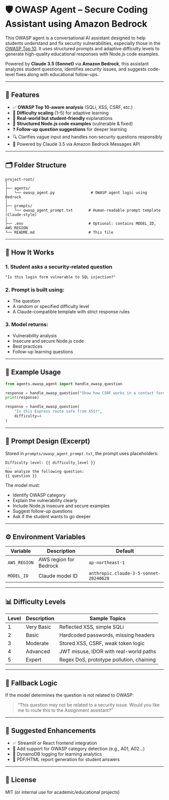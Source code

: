
# 🛡️ OWASP Agent – Secure Coding Assistant using Amazon Bedrock

This OWASP agent is a conversational AI assistant designed to help students understand and fix security vulnerabilities, especially those in the [OWASP Top 10](https://owasp.org/www-project-top-ten/). It uses structured prompts and adaptive difficulty levels to generate high-quality educational responses with Node.js code examples.

Powered by **Claude 3.5 (Sonnet)** via **Amazon Bedrock**, this assistant analyzes student questions, identifies security issues, and suggests code-level fixes along with educational follow-ups.

---

## 📌 Features

- ✅ **OWASP Top 10-aware analysis** (SQLi, XSS, CSRF, etc.)
- 🎯 **Difficulty scaling** (1–5) for adaptive learning
- 🧠 **Real-world but student-friendly** explanations
- 📜 **Structured Node.js code examples** (vulnerable & fixed)
- ❓ **Follow-up question suggestions** for deeper learning
- 🔍 Clarifies vague input and handles non-security questions responsibly
- 🤖 Powered by Claude 3.5 via Amazon Bedrock Messages API

---

## 🗂️ Folder Structure

```
project-root/
│
├── agents/
│   └── owasp_agent.py                # OWASP agent logic using Bedrock
│
├── prompts/
│   └── owasp_agent_prompt.txt       # Human-readable prompt template (Claude-style)
│
├── .env                             # Optional: contains MODEL_ID, AWS_REGION
└── README.md                        # This file
```

---

## 🚀 How It Works

### 1. Student asks a security-related question

```text
"Is this login form vulnerable to SQL injection?"
```

### 2. Prompt is built using:

- The question
- A random or specified difficulty level
- A Claude-compatible template with strict response rules

### 3. Model returns:

- Vulnerability analysis
- Insecure and secure Node.js code
- Best practices
- Follow-up learning questions

---

## 🧪 Example Usage

```python
from agents.owasp_agent import handle_owasp_question

response = handle_owasp_question("Show how CSRF works in a contact form.")
print(response)
```

```python
response = handle_owasp_question(
    "Is this Express route safe from XSS?",
    difficulty=4
)
```

---

## 🧠 Prompt Design (Excerpt)

Stored in `prompts/owasp_agent_prompt.txt`, the prompt uses placeholders:

```jinja2
Difficulty level: {{ difficulty_level }}
...
Now analyze the following question:
{{ question }}
```

The model must:

- Identify OWASP category
- Explain the vulnerability clearly
- Include Node.js insecure and secure examples
- Suggest follow-up questions
- Ask if the student wants to go deeper

---

## ⚙️ Environment Variables

| Variable      | Description                         | Default                             |
|---------------|-------------------------------------|-------------------------------------|
| `AWS_REGION`  | AWS region for Bedrock              | `ap-northeast-1`                    |
| `MODEL_ID`    | Claude model ID                     | `anthropic.claude-3-5-sonnet-20240620` |

---

## 📊 Difficulty Levels

| Level | Description               | Sample Topics                              |
|-------|---------------------------|--------------------------------------------|
| 1     | Very Basic                | Reflected XSS, simple SQLi                 |
| 2     | Basic                     | Hardcoded passwords, missing headers       |
| 3     | Moderate                  | Stored XSS, CSRF, weak token logic         |
| 4     | Advanced                  | JWT misuse, IDOR with real-world paths     |
| 5     | Expert                    | Regex DoS, prototype pollution, chaining   |

---

## 🔄 Fallback Logic

If the model determines the question is not related to OWASP:

> “This question may not be related to a security issue. Would you like me to route this to the Assignment assistant?”

---

## 🧱 Suggested Enhancements

- ✅ Streamlit or React frontend integration
- 🔄 Add support for OWASP category detection (e.g., A01, A02...)
- 🧾 DynamoDB logging for learning analytics
- 📘 PDF/HTML report generation for student answers

---

## 📜 License

MIT (or internal use for academic/educational projects)

